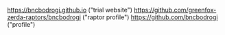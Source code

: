 https://bncbodrogi.github.io ("trial website")
https://github.com/greenfox-zerda-raptors/bncbodrogi ("raptor profile")
https://github.com/bncbodrogi ("profile")
